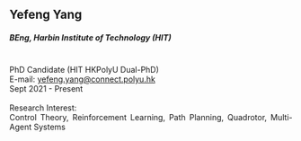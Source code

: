 ## Yefeng Yang
##### BEng, Harbin Institute of Technology (HIT)

<div align="justify">
<br/>PhD Candidate (HIT HKPolyU Dual-PhD)
<br/>E-mail: <a href="mailto:yefeng.yang@connect.polyu.hk">yefeng.yang@connect.polyu.hk</a>
<br/>
Sept 2021 - Present
<br/><br/>
Research Interest: <br/>
Control Theory, Reinforcement Learning, Path Planning, Quadrotor, Multi-Agent Systems
</div>
